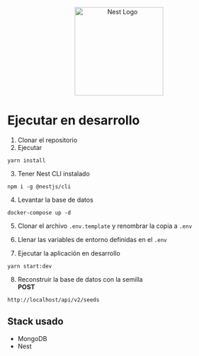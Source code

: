<p align="center">
  <a href="http://nestjs.com/" target="blank"><img src="https://nestjs.com/img/logo-small.svg" width="200" alt="Nest Logo" /></a>
</p>

[circleci-image]: https://img.shields.io/circleci/build/github/nestjs/nest/master?token=abc123def456
[circleci-url]: https://circleci.com/gh/nestjs/nest

# Ejecutar en desarrollo

1.  Clonar el repositorio
2.  Ejecutar

```
yarn install
```

3.  Tener Nest CLI instalado

```
npm i -g @nestjs/cli
```

4.  Levantar la base de datos

```
docker-compose up -d
```

5. Clonar el archivo `.env.template` y renombrar la copia a `.env`

6. Llenar las variables de entorno definidas en el `.env`

7. Ejecutar la aplicación en desarrollo

```
yarn start:dev
```

8. Reconstruir la base de datos con la semilla  
   **POST**

```
http://localhost/api/v2/seeds
```

## Stack usado

- MongoDB
- Nest
